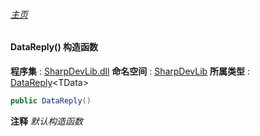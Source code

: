 ###### [主页](./Index.md "主页")
#### DataReply() 构造函数
**程序集** : [SharpDevLib.dll](./SharpDevLib.assembly.md "SharpDevLib.dll")
**命名空间** : [SharpDevLib](./SharpDevLib.namespace.md "SharpDevLib")
**所属类型** : [DataReply](./SharpDevLib.DataReply.1.md "DataReply")\<TData\>
``` csharp
public DataReply()
```
**注释**
*默认构造函数*

